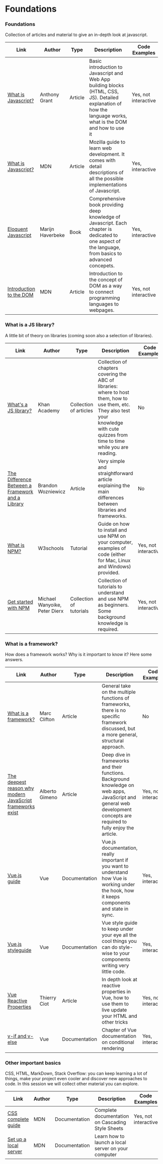 # Foundations

### Foundations
Collection of articles and material to give an in-depth look at javascript.

Link | Author | Type | Description | Code Examples
--- | --- | --- | --- | ---
[What is Javascript?](https://www.makeuseof.com/tag/what-is-javascript/) | Anthony Grant | Article | Basic introduction to Javascript and Web App building blocks (HTML, CSS, JS). Detailed explanation of how the language works, what is the DOM and how to use it | Yes, not interactive
[What is Javascript?](https://developer.mozilla.org/en-US/docs/Learn/JavaScript/First_steps/What_is_JavaScript) | MDN | Article | Mozilla guide to learn web development. It comes with detail descriptions of all the possible implementations of Javascript. | Yes, interactive
[Eloquent Javascript](https://eloquentjavascript.net/index.html) | Marijn Haverbeke | Book | Comprehensive book providing deep knowledge of Javascript. Each chapter is dedicated to one aspect of the language, from basics to advanced concepets. | Yes, interactive
[Introduction to the DOM](https://developer.mozilla.org/en-US/docs/Web/API/Document_Object_Model/Introduction) | MDN | Article | Introduction to the concept of DOM as a way to connect programming languages to webpages. | Yes, not interactive


### What is a JS library?
A little bit of theory on libraries (coming soon also a selection of libraries).

Link | Author | Type | Description | Code Examples
--- | --- | --- | --- | ---
[What's a JS library?](https://www.khanacademy.org/computing/computer-programming/html-css-js/using-js-libraries-in-your-webpage/a/whats-a-js-library) | Khan Academy | Collection of articles | Collection of chapters covering the ABC of libraries: where to host them, how to use them, etc. They also test your knowledge with cute quizzes from time to time while you are reading. | No
[The Difference Between a Framework and a Library](https://www.freecodecamp.org/news/the-difference-between-a-framework-and-a-library-bd133054023f/) | Brandon Wozniewicz | Article | Very simple and straightforward article explaining the main differences between libraries and frameworks. | No
[What is NPM?](https://www.w3schools.com/whatis/whatis_npm.asp) | W3schools | Tutorial | Guide on how to install and use NPM on your computer, examples of code (either for Mac, Linux and Windows) provided. | Yes, not interactive
[Get started with NPM](https://www.sitepoint.com/beginners-guide-node-package-manager/) | Michael Wanyoike, Peter Dierx | Collection of tutorials | Collection of tutorials to understand and use NPM as beginners. Some background knowledge is required. | Yes, not interactive


### What is a framework?
How does a framework works? Why is it important to know it? Here some answers.

Link | Author | Type | Description | Code Examples
--- | --- | --- | --- | ---
[What is a framework?](https://www.codeproject.com/articles/5381/what-is-a-framework) | Marc Clifton | Article | General take on the multiple functions of frameworks, there is no specific framework discussed, but a more general, structural approach. | No
[The deepest reason why modern JavaScript frameworks exist](https://medium.com/dailyjs/the-deepest-reason-why-modern-javascript-frameworks-exist-933b86ebc445) | Alberto Gimeno | Article | Deep dive in frameworks and their functions. Background knowledge on web apps, JavaScript and general web development concepts are required to fully enjoy the article. | Yes, not interactive
[Vue.js guide](https://vuejs.org/v2/guide/) | Vue | Documentation | Vue.js documentation, really important if you want to understand how Vue is working under the hook, how it keeps components and state in sync. | Yes, interactive
[Vue.js styleguide](https://vuejs.org/v2/style-guide/) | Vue | Documentation | Vue style guide to keep under your eye all the cool things you can do style-wise to your components writing very little code. | Yes, interactive
[Vue Reactive Properties](https://www.progress.com/blogs/a-look-at-vues-reactive-properties) | Thierry Ciot | Article | In depth look at reactive properties in Vue, how to use them to live update your HTML and other tricks | Yes, not interactive
[v-if and v-else](https://vuejs.org/v2/guide/conditional.html) | Vue | Documentation | Chapter of Vue documentation on conditional rendering | Yes, interactive


### Other important basics
CSS, HTML, MarkDown, Stack Overflow: you can keep learning a lot of things, make your project even cooler and discover new approaches to code. In this session we will collect other material you can explore.

Link | Author | Type | Description | Code Examples
--- | --- | --- | --- | ---
[CSS complete guide](https://developer.mozilla.org/en-US/docs/Web/CSS)| MDN | Documentation | Complete documentation on Cascading Style Sheets | Yes, not interactive
[Set up a local server](https://developer.mozilla.org/en-US/docs/Learn/Common_questions/set_up_a_local_testing_server) | MDN | Documentation | Learn how to launch a local server on your computer
